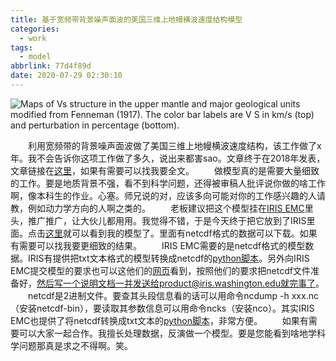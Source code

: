 ```yaml
---
title: 基于宽频带背景噪声面波的美国三维上地幔横波速度结构模型
categories:
  - work
tags:
  - model
abbrlink: 77d4f89d
date: 2020-07-29 02:30:10
---
```

![Maps of Vs structure in the upper mantle and major geological units modified from Fenneman (1917). The color bar labels are V S in km/s (top) and perturbation in percentage (bottom).](figure5.png)
<!-- less -->
&emsp;&emsp;利用宽频带的背景噪声面波做了美国三维上地幔横波速度结构，该工作做了x年。我不会告诉你这项工作做了多久，说出来都害sao。文章终于在2018年发表，文章链接在[这里](https://link.springer.com/article/10.1007/s00024-018-1881-2)，如果有需要可以找我要全文。
&emsp;&emsp;做模型真的是需要大量细致的工作。要是地质背景不强，看不到科学问题，还得被审稿人批评说你做的啥工作啊，像本科生的作业。心塞。师兄说的对，应该多向可能对你的工作感兴趣的人请教，例如动力学方向的人啊之类的。
&emsp;&emsp;老板建议把这个模型挂在[IRIS EMC](https://ds.iris.edu/ds/products/emc-earthmodels/)里头，推广推广，让大伙儿都用用。我觉得不错，于是今天终于把它放到了IRIS里面。点击[这里](https://ds.iris.edu/ds/products/emc-us-upper-mantle-vsxiechuyang2018/)就可以看到我的模型了。里面有netcdf格式的数据可以下载。如果有需要可以找我要更细致的结果。
&emsp;&emsp;IRIS EMC需要的是netcdf格式的模型数据。IRIS有提供把txt文本格式的模型转换成netcdf的[python脚本](https://github.com/iris-edu/emc-tools)。另外向IRIS EMC提交模型的要求也可以这他们的[网页](https://ds.iris.edu/ds/products/emc-contributionguide/)看到，按照他们的要求把netcdf文件准备好，然后写一个说明文档一并发送给product@iris.washington.edu就完事了。
&emsp;&emsp;netcdf是2进制文件。要查其头段信息看的话可以用命令ncdump -h xxx.nc（安装netcdf-bin），要读取其参数信息可以用命令ncks（安装nco）。其实IRIS EMC也提供了将netcdf转换成txt文本的[python脚本](https://github.com/iris-edu/emc-tools)，非常方便。
&emsp;&emsp;如果有需要可以大家一起合作。我擅长处理数据，反演做一个模型。要是您能看到啥地学科学问题那真是求之不得啊。笑。

